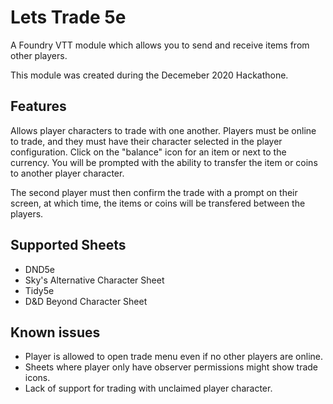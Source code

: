# Lets Trade 5e
A Foundry VTT module which allows you to send and receive items from other players.

This module was created during the Decemeber 2020 Hackathone.

## Features

Allows player characters to trade with one another. Players must be online to trade, and they must have their character selected in the player configuration. Click on the "balance" icon for an item or next to the currency. You will be prompted with the ability to transfer the item or coins to another player character.

The second player must then confirm the trade with a prompt on their screen, at which time, the items or coins will be transfered between the players.

## Supported Sheets

- DND5e
- Sky's Alternative Character Sheet
- Tidy5e
- D&D Beyond Character Sheet

## Known issues

- Player is allowed to open trade menu even if no other players are online.
- Sheets where player only have observer permissions might show trade icons.
- Lack of support for trading with unclaimed player character.
